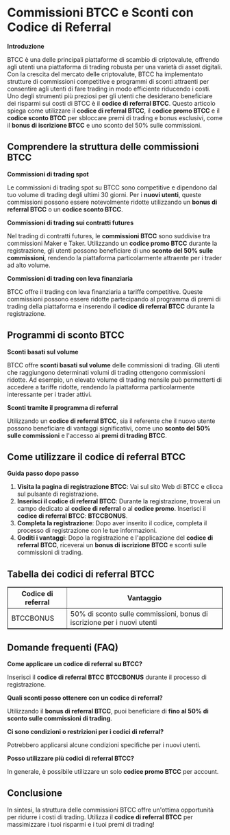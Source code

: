 <h1>Commissioni BTCC e Sconti con Codice di Referral</h1>

<p><strong>Introduzione</strong></p>
<p>BTCC è una delle principali piattaforme di scambio di criptovalute, offrendo agli utenti una piattaforma di trading robusta per una varietà di asset digitali. Con la crescita del mercato delle criptovalute, BTCC ha implementato strutture di commissioni competitive e programmi di sconti attraenti per consentire agli utenti di fare trading in modo efficiente riducendo i costi. Uno degli strumenti più preziosi per gli utenti che desiderano beneficiare dei risparmi sui costi di BTCC è il <strong>codice di referral BTCC</strong>. Questo articolo spiega come utilizzare il <strong>codice di referral BTCC</strong>, il <strong>codice promo BTCC</strong> e il <strong>codice sconto BTCC</strong> per sbloccare premi di trading e bonus esclusivi, come il <strong>bonus di iscrizione BTCC</strong> e uno sconto del 50% sulle commissioni.</p>

<h2>Comprendere la struttura delle commissioni BTCC</h2>
<p><strong>Commissioni di trading spot</strong></p>
<p>Le commissioni di trading spot su BTCC sono competitive e dipendono dal tuo volume di trading degli ultimi 30 giorni. Per i <strong>nuovi utenti</strong>, queste commissioni possono essere notevolmente ridotte utilizzando un <strong>bonus di referral BTCC</strong> o un <strong>codice sconto BTCC</strong>.</p>

<p><strong>Commissioni di trading sui contratti futures</strong></p>
<p>Nel trading di contratti futures, le <strong>commissioni BTCC</strong> sono suddivise tra commissioni Maker e Taker. Utilizzando un <strong>codice promo BTCC</strong> durante la registrazione, gli utenti possono beneficiare di uno <strong>sconto del 50% sulle commissioni</strong>, rendendo la piattaforma particolarmente attraente per i trader ad alto volume.</p>

<p><strong>Commissioni di trading con leva finanziaria</strong></p>
<p>BTCC offre il trading con leva finanziaria a tariffe competitive. Queste commissioni possono essere ridotte partecipando al programma di premi di trading della piattaforma e inserendo il <strong>codice di referral BTCC</strong> durante la registrazione.</p>

<h2>Programmi di sconto BTCC</h2>

<p><strong>Sconti basati sul volume</strong></p>
<p>BTCC offre <strong>sconti basati sul volume</strong> delle commissioni di trading. Gli utenti che raggiungono determinati volumi di trading ottengono commissioni ridotte. Ad esempio, un elevato volume di trading mensile può permetterti di accedere a tariffe ridotte, rendendo la piattaforma particolarmente interessante per i trader attivi.</p>

<p><strong>Sconti tramite il programma di referral</strong></p>
<p>Utilizzando un <strong>codice di referral BTCC</strong>, sia il referente che il nuovo utente possono beneficiare di vantaggi significativi, come uno <strong>sconto del 50% sulle commissioni</strong> e l'accesso ai <strong>premi di trading BTCC</strong>.</p>

<h2>Come utilizzare il codice di referral BTCC</h2>

<p><strong>Guida passo dopo passo</strong></p>
<ol>
    <li><strong>Visita la pagina di registrazione BTCC</strong>: Vai sul sito Web di BTCC e clicca sul pulsante di registrazione.</li>
    <li><strong>Inserisci il codice di referral BTCC</strong>: Durante la registrazione, troverai un campo dedicato al <strong>codice di referral</strong> o al <strong>codice promo</strong>. Inserisci il <strong>codice di referral BTCC</strong>: <strong>BTCCBONUS</strong>.</li>
    <li><strong>Completa la registrazione</strong>: Dopo aver inserito il codice, completa il processo di registrazione con le tue informazioni.</li>
    <li><strong>Goditi i vantaggi</strong>: Dopo la registrazione e l'applicazione del <strong>codice di referral BTCC</strong>, riceverai un <strong>bonus di iscrizione BTCC</strong> e sconti sulle commissioni di trading.</li>
</ol>

<h2>Tabella dei codici di referral BTCC</h2>
<table border="1">
    <tr>
        <th>Codice di referral</th>
        <th>Vantaggio</th>
    </tr>
    <tr>
        <td>BTCCBONUS</td>
        <td>50% di sconto sulle commissioni, bonus di iscrizione per i nuovi utenti</td>
    </tr>
</table>

<h2>Domande frequenti (FAQ)</h2>

<p><strong>Come applicare un codice di referral su BTCC?</strong></p>
<p>Inserisci il <strong>codice di referral BTCC</strong> <strong>BTCCBONUS</strong> durante il processo di registrazione.</p>

<p><strong>Quali sconti posso ottenere con un codice di referral?</strong></p>
<p>Utilizzando il <strong>bonus di referral BTCC</strong>, puoi beneficiare di <strong>fino al 50% di sconto sulle commissioni di trading</strong>.</p>

<p><strong>Ci sono condizioni o restrizioni per i codici di referral?</strong></p>
<p>Potrebbero applicarsi alcune condizioni specifiche per i nuovi utenti.</p>

<p><strong>Posso utilizzare più codici di referral BTCC?</strong></p>
<p>In generale, è possibile utilizzare un solo <strong>codice promo BTCC</strong> per account.</p>

<h2>Conclusione</h2>
<p>In sintesi, la struttura delle commissioni BTCC offre un'ottima opportunità per ridurre i costi di trading. Utilizza il <strong>codice di referral BTCC</strong> per massimizzare i tuoi risparmi e i tuoi premi di trading!</p>

</body>
</html>
